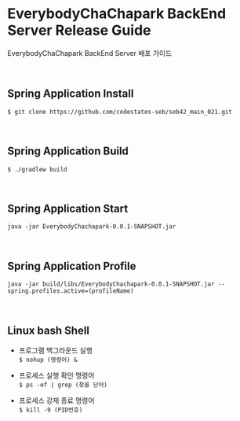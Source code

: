 # EverybodyChaChapark BackEnd Server Release Guide
EverybodyChaChapark BackEnd Server 배포 가이드

<br>

## Spring Application Install
``` $ git clone https://github.com/codestates-seb/seb42_main_021.git ```

<br>

## Spring Application Build
```$ ./gradlew build```

<br>

## Spring Application Start
``` java -jar EverybodyChachapark-0.0.1-SNAPSHOT.jar ```

<br>

## Spring Application Profile
``` java -jar build/libs/EverybodyChachapark-0.0.1-SNAPSHOT.jar --spring.profiles.active=(profileName) ```

<br>

## Linux bash Shell
- 프로그램 백그라운드 실행  
``` $ nohup (명령어) & ```


- 프로세스 실행 확인 명령어  
``` $ ps -ef | grep (찾을 단어) ```


- 프로세스 강제 종료 명령어  
``` $ kill -9 (PID번호) ```
